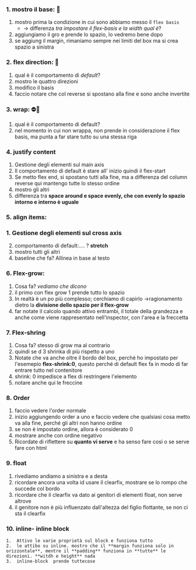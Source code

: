 ### 1. mostro il base: 💪
   1. mostro prima la condizione in cui sono abbiamo messo il `flex basis` 
      - -> differenza *tra impostare il flex-basis e la width qual è*?
   2. aggiungiamo il gro e prende lo spazio, lo vedremo bene dopo
   3. se aggiung il margin, rimaniamo sempre nei limiti del box ma si crea spazio a sinistra

### 2. flex direction: 🔄
   1. qual è il comportamento di *default*?
   2. mostro le quattro direzioni
   3. modifico il basis 
   4. faccio notare che col reverse si spostano alla fine e sono anche invertite

### 3. wrap: ⛔🌯
   1. qual è il comportamento di default? 
   2. nel momento in cui non wrappa, non prende in considerazione il flex basis, ma punta a far stare tutto su una stessa riga

### 4. justify content
   1. Gestione degli elementi sul main axis
   2. Il comportamento di default è stare all' inizio quindi il flex-start
   3. Se metto flex end, si spostano tutti alla fine, ma a differenza del column reverse qui mantengo tutte lo stesso ordine 
   4. mostro gli altri
   5. differenza tra **space around e space evenly, che con evenly lo spazio intorno e interno è uguale**

### 5. align items:

###    1. Gestione degli elementi sul cross axis
   2. comportamento di default:.... ? **stretch**
   3. mostro tutti gli altri
   4. baseline che fa? Allinea in base al testo

### 6. Flex-grow:
   1. Cosa fa? *vediamo che dicono*
   2. il primo con flex grow 1 prende tutto lo spazio
   3. In realtà è un po più complesso; cerchiamo di capirlo ->ragionamento dietro la **divisione dello spazio per il flex-grow**
   4. far notate il calcolo quando attivo entrambi, il totale della grandezza e anche come viene rappresentato nell'inspector, con l'area e la freccetta

### 7. Flex-shring
   1. Cosa fa? stesso di grow ma al contrario
   2. quindi se d 3 shrinka di più rispetto a uno
   3. Notate che va anche oltre il bordo del box, perché ho impostato per l'esemepio **flex-shrink:0**, questo perché di default  flex fa in modo di far entrare tutto nel contenitore
   4. shrink: 0 impedisce a flex di restringere l'elemento
   5. notare anche qui le freccine

### 8. Order
   1. faccio vedere l'order normale
   2. inizio aggiungendo order a uno e faccio vedere che qualsiasi cosa metto va alla fine, perché gli altri non hanno ordine
   3. se non è impostato ordine, allora è considerato 0
   4. mostrare anche con ordine negativo 
   5. Ricordate di riflettere su **quanto vi serve** e ha senso fare così o se serve fare con html

### 9. float
   1.  rivediamo andiamo a sinistra e a desta
   2.  ricordare ancora una volta id usare il clearfix, mostrare se lo rompo che succede col bordo
   3.  ricordare che il clearfix va dato ai genitori di elementi float, non serve altrove
   4.  il genitore non è più influenzato dall'altezza del figlio flottante, se non ci sta il clearfix

### 10. inline- inline block
    1.  Attivo le varie proprietà sul block e funziona tutto
    2.  le attibo su inline. mostro che il **margin funziona solo in orizzontale**, mentre il **padding** funziona in **tutte** le direzioni. **witdh e height** nada
    3.  inline-block  prende tuttecose